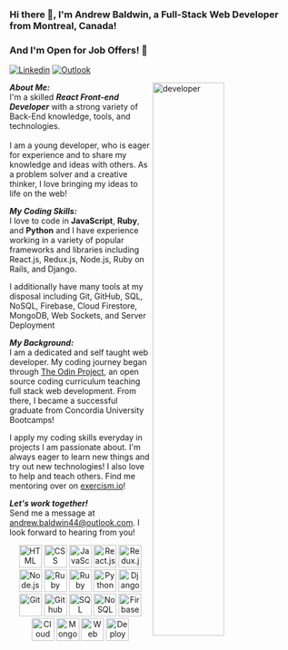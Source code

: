 ### Hi there 👋, I'm Andrew Baldwin, a Full-Stack Web Developer from Montreal, Canada!

### And I'm Open for Job Offers! :tada:
[![Linkedin](https://img.shields.io/badge/-LinkedIn-blue?style=flat&logo=Linkedin&logoColor=white)](https://www.linkedin.com/in/andrew-baldwin44/)
[![Outlook](https://img.shields.io/badge/-Email-c14438?style=flat&logo=Gmail&logoColor=white)](mailto:andrew.baldwin44@outlook.com)

<img width="50%" align="right" alt="developer" src="https://i.ibb.co/mzzYxcp/avatar-Working.jpg" />

***About Me:***<br>
I'm a skilled ***React Front-end Developer*** with a strong variety of Back-End knowledge, tools, and technologies.
<br><br>
I am a young developer, who is eager for experience and to share my knowledge and ideas with others. As a problem solver and a creative thinker, I love bringing my ideas to life on the web!
<br>

***My Coding Skills:***<br>
I love to code in **JavaScript**, **Ruby**, and **Python** and I have experience working in a variety of popular frameworks and libraries including React.js, Redux.js, Node.js, Ruby on Rails, and Django.

I additionally have many tools at my disposal including Git, GitHub, SQL, NoSQL, Firebase, Cloud Firestore, MongoDB, Web Sockets, and Server Deployment

***My Background:***<br>
I am a dedicated and self taught web developer. My coding journey began through [The Odin Project](https://www.theodinproject.com/), an open source coding curriculum teaching full stack web development. From there, I became a successful graduate from Concordia University Bootcamps!

I apply my coding skills everyday in projects I am passionate about. I'm always eager to learn new things and try out new technologies! I also love to help and teach others. Find me mentoring over on [exercism.io](https://exercism.io/about)!

***Let's work together!***
<br>
Send me a message at andrew.baldwin44@outlook.com. I look forward to hearing from you!


<p align="center">
  <span align="center" class="d-flex">
    <img title="HTML" alt="HTML" height=40 src="https://www.w3.org/html/logo/downloads/HTML5_Badge_256.png">
    <img title="CSS" alt="CSS" height=40
      src="https://www.kindpng.com/picc/m/464-4640184_css3-png-download-css-icon-transparent-png.png">
    <img title="JavaScript" alt="JavaScript" height=40
      src="https://upload.wikimedia.org/wikipedia/commons/thumb/9/99/Unofficial_JavaScript_logo_2.svg/600px-Unofficial_JavaScript_logo_2.svg.png">
    <img title="React.js" alt="React.js" height=40 src="https://cdn.worldvectorlogo.com/logos/react.svg">
    <img title="Redux.js" alt="Redux.js" height=40 src="https://seeklogo.com/images/R/redux-logo-9CA6836C12-seeklogo.com.png">
    <img title="Node.js" alt="Node.js" height=40 src="https://cdn.freebiesupply.com/logos/large/2x/nodejs-icon-logo-png-transparent.png">
    <img title="Ruby" alt="Ruby" height=40 src="https://blog.mwpreston.net/wp-content/uploads/2018/09/ruby-logo.png">
    <img title="Ruby On Rails" alt="Ruby On Rails" height=40 src="https://guides.rubyonrails.org/images/favicon.ico">
    <img title="Python" alt="Python" height=40 src="https://external-content.duckduckgo.com/iu/?u=https%3A%2F%2Fi0.wp.com%2Ftinkercademy.com%2Fwp-content%2Fuploads%2F2018%2F04%2Fpython-icon.png%3Fssl%3D1&f=1&nofb=1">
    <img title="Django" alt="Django" height=40 src="https://external-content.duckduckgo.com/iu/?u=https%3A%2F%2Fseeklogo.com%2Fimages%2FD%2Fdjango-logo-F46C1DD95E-seeklogo.com.png&f=1&nofb=1">
    <img title="Git" alt="Git" height=40 src="https://git-scm.com/images/logos/downloads/Git-Icon-1788C.png">
    <img title="Github" alt="Github" height=40 src="https://cdn0.iconfinder.com/data/icons/octicons/1024/mark-github-512.png">
    <img title="SQL" alt="SQL" height=40
      src="https://external-content.duckduckgo.com/iu/?u=https%3A%2F%2Fmsdnshared.blob.core.windows.net%2Fmedia%2F2017%2F03%2Fazuresqlsquaretransparent1.png&f=1&nofb=1">
    <img title="NoSQL" alt="NoSQL" height=40
      src="https://external-content.duckduckgo.com/iu/?u=https%3A%2F%2Fdotnetvibes.files.wordpress.com%2F2018%2F01%2Fnosql-database.png%3Fw%3D208%26h%3D208&f=1&nofb=1">
    <img title="Firebase" alt="Firbase" height=40 src="https://cdn.iconscout.com/icon/free/png-512/firebase-1-282796.png">
    <img title="Cloud Firestore" alt="Cloud Firestore" height=40 src="https://external-content.duckduckgo.com/iu/?u=https%3A%2F%2Fwww.gcppodcast.com%2Fimages%2Ficons%2Ffirestore.png&f=1&nofb=1">
    <img title="MongoDB" alt="MongoDB" height=40 src="https://external-content.duckduckgo.com/iu/?u=https%3A%2F%2Fsmyl.es%2Fwurdp%2Fassets%2Fmongodb.png&f=1&nofb=1">
    <img title="Web Sockets" alt="Web Sockets" height=40 src="http://aux.iconspalace.com/uploads/12874340611074872935.png">
    <img title="Deployment" alt="Deployment" height=40 src="https://d29fhpw069ctt2.cloudfront.net/icon/image/38840/preview.svg">
  </span>
</p>




<!--
**andrewbaldwin44/andrewbaldwin44** is a ✨ _special_ ✨ repository because its `README.md` (this file) appears on your GitHub profile.

Here are some ideas to get you started:

- 🔭 I’m currently working on ...
- 🌱 I’m currently learning ...
- 👯 I’m looking to collaborate on ...
- 🤔 I’m looking for help with ...
- 💬 Ask me about ...
- 📫 How to reach me: ...
- 😄 Pronouns: ...
- ⚡ Fun fact: ...
-->
